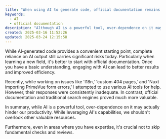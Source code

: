 ```yaml
---
title: "When using AI to generate code, official documentation remains essential"
keywords:
  - AI
  - official documentation
description: "Although AI is a powerful tool, over-dependence on it may actually hinder our productivity. While leveraging its capabilities, we shouldn't overlook other valuable resources."
created: 2025-03-16 11:52:26
updated: 2025-03-24 12:15:58
---
```


While AI-generated code provides a convenient starting point, complete reliance on AI output still carries significant risks today. Particularly when learning a new field, it's better to start with official documentation. Once you have a basic understanding, engaging with AI can lead to better results and improved efficiency.

Recently, while working on issues like 'I18n,' 'custom 404 pages,' and 'Nuxt importing PrimeVue form errors,' I attempted to use various AI tools for help. However, their responses were consistently inadequate. In contrast, official documentation and traditional search engines proved much more valuable.

In summary, while AI is a powerful tool, over-dependence on it may actually hinder our productivity. While leveraging AI's capabilities, we shouldn't overlook other valuable resources.

Furthermore, even in areas where you have expertise, it's crucial not to skip fundamental checks and reviews.
